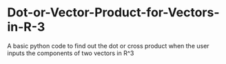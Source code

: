 # Dot-or-Vector-Product-for-Vectors-in-R-3
A basic python code to find out the dot or cross product when the user inputs the components of two vectors in R^3
